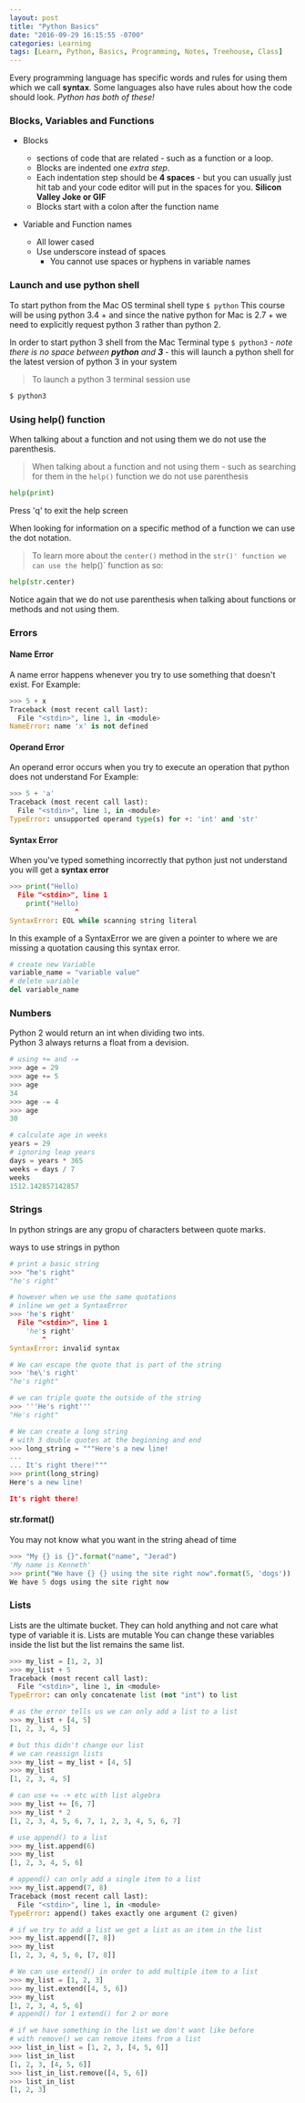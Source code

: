 ```yaml
---
layout: post
title: "Python Basics"
date: "2016-09-29 16:15:55 -0700"
categories: Learning
tags: [Learn, Python, Basics, Programming, Notes, Treehouse, Class]
---
```


Every programming language has specific words and rules for using them which we call **syntax**. Some languages also have rules about how the code should look. _Python has both of these!_
### Blocks, Variables and Functions
* Blocks
    * sections of code that are related - such as a function or a loop.
    * Blocks are indented one _extra step_.
    * Each indentation step should be **4 spaces** - but you can usually just hit tab and your code editor will put in the spaces for you. **Silicon Valley Joke or GIF**
    * Blocks start with a colon after the function name

* Variable and Function names
    * All lower cased
    * Use underscore instead of spaces
        * You cannot use spaces or hyphens in variable names

### Launch and use python shell
To start python from the Mac OS terminal shell type `$ python`
This course will be using python 3.4 + and since the native python for Mac is 2.7 + we need to explicitly request python 3 rather than python 2.

In order to start python 3 shell from the Mac Terminal type `$ python3` - _note there is no space between **python** and **3**_ - this will launch a python shell for the latest version of python 3 in your system

> To launch a python 3 terminal session use
```bash
$ python3
```


### Using help() function
When talking about a function and not using them we do not use the parenthesis.
> When talking about a function and not using them - such as searching for them in the `help()` function we do not use parenthesis
```python
help(print)
```
Press 'q' to exit the help screen

When looking for information on a specific method of a function we can use the dot notation.

> To learn more about the `center()` method in the `str()' function we can use the `help()` function as so:
```python
help(str.center)
```

Notice again that we do not use parenthesis when talking about functions or methods and not using them.


### Errors

#### Name Error
A name error happens whenever you try to use something that doesn't exist.
For Example:
```python
>>> 5 + x
Traceback (most recent call last):
  File "<stdin>", line 1, in <module>
NameError: name 'x' is not defined
```

#### Operand Error
An operand error occurs when you try to execute an operation that python does not understand
For Example:
```python
>>> 5 + 'a'
Traceback (most recent call last):
  File "<stdin>", line 1, in <module>
TypeError: unsupported operand type(s) for +: 'int' and 'str'
```

#### Syntax Error
When you've typed something incorrectly that python just not understand you will get a **syntax error**

```python
>>> print("Hello)
  File "<stdin>", line 1
    print("Hello)
                ^
SyntaxError: EOL while scanning string literal
```
In this example of a SyntaxError we are given a pointer to where we are missing a quotation causing this syntax error.

```python
# create new Variable
variable_name = "variable value"
# delete variable
del variable_name
```

### Numbers
Python 2 would return an int when dividing two ints.  
Python 3 always returns a float from a devision.  

```python
# using += and -=
>>> age = 29
>>> age += 5
>>> age
34
>>> age -= 4
>>> age
30
```

```python
# calculate age in weeks
years = 29
# ignoring leap years
days = years * 365
weeks = days / 7
weeks
1512.142857142857
```

### Strings
In python strings are any gropu of characters between quote marks.

ways to use strings in python
```python
# print a basic string
>>> "he's right"
"he's right"

# however when we use the same quotations
# inline we get a SyntaxError
>>> 'he's right'
  File "<stdin>", line 1
    'he's right'
        ^
SyntaxError: invalid syntax

# We can escape the quote that is part of the string
>>> 'he\'s right'
"he's right"

# we can triple quote the outside of the string
>>> '''He's right'''
"He's right"

# We can create a long string
# with 3 double quotes at the beginning and end
>>> long_string = """Here's a new line!
...
... It's right there!"""
>>> print(long_string)
Here's a new line!

It's right there!
```

#### str.format()
You may not know what you want in the string ahead of time
```python
>>> "My {} is {}".format("name", "Jerad")
'My name is Kenneth'
>>> print("We have {} {} using the site right now".format(5, 'dogs'))
We have 5 dogs using the site right now
```

### Lists
Lists are the ultimate bucket. They can hold anything and not care what type of variable it is. Lists are mutable You can change these variables inside the list but the list remains the same list.

```python
>>> my_list = [1, 2, 3]
>>> my_list + 5
Traceback (most recent call last):
  File "<stdin>", line 1, in <module>
TypeError: can only concatenate list (not "int") to list

# as the error tells us we can only add a list to a list
>>> my_list + [4, 5]
[1, 2, 3, 4, 5]

# but this didn't change our list
# we can reassign lists
>>> my_list = my_list + [4, 5]
>>> my_list
[1, 2, 3, 4, 5]

# can use += -+ etc with list algebra
>>> my_list += [6, 7]
>>> my_list * 2
[1, 2, 3, 4, 5, 6, 7, 1, 2, 3, 4, 5, 6, 7]

# use append() to a list
>>> my_list.append(6)
>>> my_list
[1, 2, 3, 4, 5, 6]

# append() can only add a single item to a list
>>> my_list.append(7, 8)
Traceback (most recent call last):
  File "<stdin>", line 1, in <module>
TypeError: append() takes exactly one argument (2 given)

# if we try to add a list we get a list as an item in the list
>>> my_list.append([7, 8])
>>> my_list
[1, 2, 3, 4, 5, 6, [7, 8]]

# We can use extend() in order to add multiple item to a list
>>> my_list = [1, 2, 3]
>>> my_list.extend([4, 5, 6])
>>> my_list
[1, 2, 3, 4, 5, 6]
# append() for 1 extend() for 2 or more

# if we have something in the list we don't want like before
# with remove() we can remove items from a list
>>> list_in_list = [1, 2, 3, [4, 5, 6]]
>>> list_in_list
[1, 2, 3, [4, 5, 6]]
>>> list_in_list.remove([4, 5, 6])
>>> list_in_list
[1, 2, 3]
```
